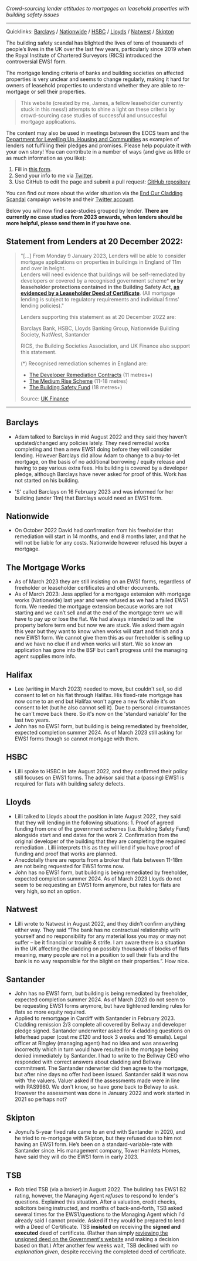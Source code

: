 _Crowd-sourcing lender attitudes to mortgages on leasehold properties with building safety issues_

--------------------------------------------------

Quicklinks: [Barclays](https://jimshady.github.io/leaseholdmortgages/#barclays) / [Nationwide](https://jimshady.github.io/leaseholdmortgages/#nationwide) / [HSBC](https://jimshady.github.io/leaseholdmortgages/#hsbc) / [Lloyds](https://jimshady.github.io/leaseholdmortgages/#lloyds) / [Natwest](https://jimshady.github.io/leaseholdmortgages/#natwest) / [Skipton](https://jimshady.github.io/leaseholdmortgages/#skipton)

The building safety scandal has blighted the lives of tens of thousands of people’s lives in the UK over the last few years, particularly since 2019 when the Royal Institute of Chartered Surveyors (RICS) introduced the controversial EWS1 form.

The mortgage lending criteria of banks and building societies on affected properties is very unclear and seems to change regularly, making it hard for owners of leasehold properties to understand whether they are able to re-mortgage or sell their properties. 

> This website (created by me, James, a fellow leaseholder currently stuck in this mess!) attempts to shine a light on these criteria by crowd-sourcing case studies of successful and unsuccesful mortgage applications.

 The content may also be used in meetings between the EOCS team and the [Department for Levelling Up, Housing and Communities](https://www.gov.uk/government/organisations/department-for-levelling-up-housing-and-communities) as examples of lenders not fulfilling their pledges and promises. Please help populate it with your own story! You can contribute in a number of ways (and give as little or as much information as you like):

1. Fill in [this form](https://forms.gle/UWdjKmsTjpqr9f5r9).
2. Send your info to me via [Twitter](https://twitter.com/TheRealJimShady).
3. Use GitHub to edit the page and submit a pull request: [GitHub repository](https://github.com/JimShady/leaseholdmortgages)

You can find out more about the wider situation via the [End Our Cladding Scandal](https://endourcladdingscandal.org) campaign website and their [Twitter account](https://twitter.com/EOCS_Official). 

Below you will now find case-studies grouped by lender. **There are currently no case studies from 2023 onwards, when lenders should be more helpful, please send them in if you have one**.

## Statement from Lenders at 20 December 2022:

> "[...] From Monday 9 January 2023, Lenders will be able to consider mortgage applications on properties in buildings in England of 11m and over in height.  
> Lenders will need evidence that buildings will be self-remediated by developers or covered by a recognised government scheme* **or by leaseholder 
> protections contained in the Building Safety Act, [as evidenced by a Leaseholder Deed of Certificate](https://www.gov.uk/guidance/mandatory-information-required-from-leaseholders-and-building-owners)**. (All mortgage lending is subject to regulatory requirements and individual firms' lending policies)."
> 
> Lenders supporting this statement as at 20 December 2022 are:
> 
> Barclays Bank, HSBC, Lloyds Banking Group, Nationwide Building Society, NatWest, Santander
> 
> RICS, the Building Societies Association, and UK Finance also support this statement.
> 
> (*) Recognised remediation schemes in England are:
> 
> * [The Developer Remediation Contracts](https://www.gov.uk/guidance/developer-remediation-contract-resident-factsheet) (11 metres+)
> * [The Medium Rise Scheme](https://www.gov.uk/guidance/medium-rise-scheme-mrs-pilot-opening-leaseholder-factsheet#what-is-the-medium-rise-scheme-mrs) (11-18 metres)
> * [The Building Safety Fund](https://www.gov.uk/guidance/find-support-as-a-leaseholder-or-resident-of-a-building-in-the-building-safety-fund-bsf-process) (18 metres+)
> 
> Source: [UK Finance](https://www.ukfinance.org.uk/policy-and-guidance/guidance/industry-statement-cladding)

----


## Barclays

* Adam talked to Barclays in mid August 2022 and they said they haven’t updated/changed any policies lately. They need remedial works completing and then a new EWS1 doing before they will consider lending. However Barclays did allow Adam to change to a buy-to-let mortgage, on the basis of no additional borrowing / equity release and having to pay various extra fees. His building is covered by a developer pledge, although Barclays have never asked for proof of this. Work has not started on his building.

* 'S' called Barclays on 16 February 2023 and was informed for her building (under 11m) that Barclays would need an EWS1 form.

## Nationwide

* On October 2022 David had confirmation from his freeholder that remediation will start in 14 months, and end 8 months later, and that he will not be liable for any costs. Nationwide however refused his buyer a mortgage.

## The Mortgage Works

* As of March 2023 they are still insisting on an EWS1 forms, regardless of freeholder or leaseholder certificates and other documents.
* As of March 2023: Jess applied for a mortgage extension with mortgage works (Nationwide) last year and were refused as we had a failed EWS1 form. We needed the mortgage extension because works are not starting and we can’t sell and at the end of the mortgage term we will have to pay up or lose the flat. We had always intended to sell the property before term end but now we are stuck. We asked them again this year but they want to know when works will start and finish and a new EWS1 form. We cannot give them this as our freeholder is selling up and we have no clue if and when works will start. We so know an application has gone into the BSF but can’t progress until the managing agent supplies more info.

## Halifax

* Lee (writing in March 2023) needed to move, but couldn't sell, so did consent to let on his flat through Halifax. His fixed-rate mortgage has now come to an end but Halifax won't agree a new fix while it's on consent to let (but he also cannot sell it). Due to personal circumstances he can't move back there. So it's now on the 'standard variable' for the last two years.
* John has no EWS1 form, but building is being remediated by freeholder, expected completion summer 2024. As of March 2023 still asking for EWS1 forms though so cannot mortgage with them.

## HSBC

* Lilli spoke to HSBC in late August 2022, and they confirmed their policy still focuses on EWS1 forms. The advisor said that a (passing) EWS1 is required for flats with building safety defects.

## Lloyds

* Lilli talked to Lloyds about the position in late August 2022, they said that they will lending in the following situations: 1. Proof of agreed funding from one of the government schemes (i.e. Building Safety Fund) alongside start and end dates for the work 2. Confirmation from the original developer of the building that they are completing the required remediation . Lilli interprets this as they will lend if you have proof of funding and proof that works are planned.
* Anecdotally there are reports from a broker that flats between 11-18m are not being requested for EWS1 forms now.
* John has no EWS1 form, but building is being remediated by freeholder, expected completion summer 2024. As of March 2023 Lloyds do not seem to be requesting an EWS1 form anymore, but rates for flats are very high, so not an option.

## Natwest

* Lilli wrote to Natwest in August 2022, and they didn’t confirm anything either way. They said “The bank has no contractual relationship with yourself and no responsibility for any material loss you may or may not suffer – be it financial or trouble & strife. I am aware there is a situation in the UK affecting the cladding on possibly thousands of blocks of flats meaning, many people are not in a position to sell their flats and the bank is no way responsible for the blight on their properties.”. How nice.

## Santander

* John has no EWS1 form, but building is being remediated by freeholder, expected completion summer 2024. As of March 2023 do not seem to be requesting EWS1 forms anymore, but have tightened lending rules for flats so more equity required.
* Applied to remortgage in Cardiff with Santander in February 2023. Cladding remission 2/3 complete all covered by Bellway and developer pledge signed. Santander underwriter asked for 4 cladding questions on letterhead paper (cost me £120 and took 3 weeks and 16 emails). Legal officer at Ringley (managing agent) had no idea and was answering incorrectly which in turn would have resulted in the mortgage being denied immediately by Santander. I had to write to the Bellway CEO who responded with correct answers about cladding and Bellway commitment. The Santander nderwriter did then agree to the mortgage, but after nine days no offer had been issued. Santander said it was now with 'the valuers. Valuer asked if the assessments made were in line with PAS9980. We don't know, so have gone back to Belway to ask. However the assessment was done in January 2022 and work started in 2021 so perhaps not?

## Skipton

* Joynul’s 5-year fixed rate came to an end with Santander in 2020, and he tried to re-mortgage with Skipton, but they refused due to him not having an EWS1 form. He’s been on a standard-variable-rate with Santander since. His management company, Tower Hamlets Homes, have said they will do the EWS1 form in early 2023.

## TSB

* Rob tried TSB (via a broker) in August 2022. The building has EWS1 B2 rating, however, the Managing Agent _refuses_ to respond to lender's questions. Explained this situation. After a valuation, credit checks, solicitors being instructed, and months of back-and-forth, TSB asked several times for the EWS1/questions to the Managing Agent which I'd already said I cannot provide. Asked if they would be prepared to lend with a Deed of Certificate. TSB **insisted** on receiving the **signed and executed** deed of certificate. (Rather than simply [reviewing the unsigned deed on the Government's website](https://www.gov.uk/guidance/mandatory-information-required-from-leaseholders-and-building-owners) and making a decision based on that.) After another few weeks wait, TSB declined with *no explanation given*, despite receiving the completed deed of certificate.
